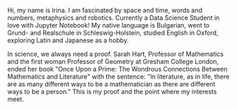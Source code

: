 Hi, my name is Irina. I am fascinated by space and time, words and numbers, metaphysics and robotics. Currently a Data Science Student in love with Jupyter Notebook! My native language is Bulgarian, went to Grund- and Realschule in Schleswig-Holstein, studied English in Oxford, exploring Latin and Japanese as a hobby.

In science, we always need a proof. Sarah Hart, Professor of Mathematics and the first woman Professor of Geometry at Gresham College London, ended her book "Once Upon a Prime: The Wondrous Connections Between Mathematics and Literature" with the sentence: "In literature, as in life, there are as many different ways to be a mathematician as there are different ways to be a person." This is my proof and the point where my interests meet.
